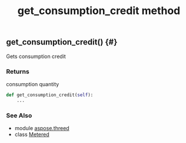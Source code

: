 ﻿---
title: get_consumption_credit method
second_title: Aspose.3D for Python via .NET API References
description: 
type: docs
weight: 20
url: /python-net/aspose.threed/metered/get_consumption_credit/
is_root: false
---

## get_consumption_credit() {#}

Gets consumption credit

### Returns 


consumption quantity


```python
def get_consumption_credit(self):
    ...
```





### See Also
* module [aspose.threed](../../)
* class [Metered](/3d/python-net/aspose.threed/metered)
